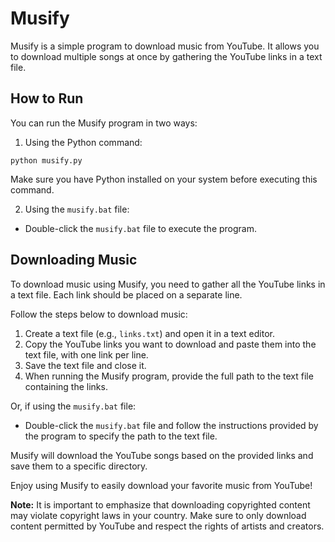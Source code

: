 # Musify

Musify is a simple program to download music from YouTube. It allows you to download multiple songs at once by gathering the YouTube links in a text file.

## How to Run

You can run the Musify program in two ways:

1. Using the Python command:
  ```shell
  python musify.py
  ```
Make sure you have Python installed on your system before executing this command.

2. Using the `musify.bat` file:
- Double-click the `musify.bat` file to execute the program.

## Downloading Music

To download music using Musify, you need to gather all the YouTube links in a text file. Each link should be placed on a separate line.

Follow the steps below to download music:

1. Create a text file (e.g., `links.txt`) and open it in a text editor.
2. Copy the YouTube links you want to download and paste them into the text file, with one link per line.
3. Save the text file and close it.
4. When running the Musify program, provide the full path to the text file containing the links.

Or, if using the `musify.bat` file:
- Double-click the `musify.bat` file and follow the instructions provided by the program to specify the path to the text file.

Musify will download the YouTube songs based on the provided links and save them to a specific directory.

Enjoy using Musify to easily download your favorite music from YouTube!

**Note:** It is important to emphasize that downloading copyrighted content may violate copyright laws in your country. Make sure to only download content permitted by YouTube and respect the rights of artists and creators.


